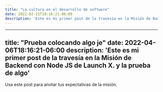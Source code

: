 ```yaml
---
title: "La cultura en el desarrollo de software"
date: 2022-02-21T18:16:21-06:00
description: 'Este es mi primer post de la travesía en la Misión de Backend con Node JS de Launch X.'
---
```


---
title: "Prueba colocando algo je"
date: 2022-04-06T18:16:21-06:00
description: 'Este es mi primer post de la travesía en la Misión de Backend con Node JS de Launch X. y la prueba de algo'
---

Usa este post para anotar tus expectativas de la misión.
